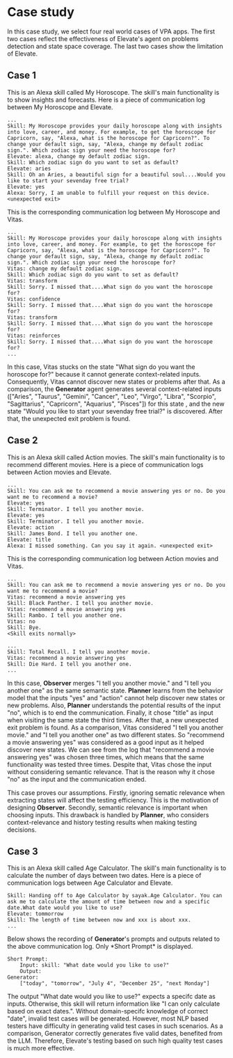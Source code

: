 # Case study
In this case study, we select four real world cases of VPA apps.
The first two cases reflect the effectiveness of Elevate's agent on problems detection and state space coverage.
The last two cases show the limitation of Elevate.

## Case 1
This is an Alexa skill called My Horoscope.
The skill's main functionality is to show insights and forecasts.
Here is a piece of communication log between My Horoscope and Elevate.

```text
...
Skill: My Horoscope provides your daily horoscope along with insights into love, career, and money. For example, to get the horoscope for Capricorn, say, "Alexa, what is the horoscope for Capricorn?". To change your default sign, say, "Alexa, change my default zodiac sign.". Which zodiac sign your need the horoscope for?
Elevate: alexa, change my default zodiac sign.
Skill: Which zodiac sign do you want to set as default?
Elevate: aries
Skill: Oh an Aries, a beautiful sign for a beautiful soul....Would you like to start your sevenday free trial?
Elevate: yes
Alexa: Sorry, I am unable to fulfill your request on this device. <unexpected exit>
```

This is the corresponding communication log between My Horoscope and Vitas.

```text
...
Skill: My Horoscope provides your daily horoscope along with insights into love, career, and money. For example, to get the horoscope for Capricorn, say, "Alexa, what is the horoscope for Capricorn?". To change your default sign, say, "Alexa, change my default zodiac sign.". Which zodiac sign your need the horoscope for?
Vitas: change my default zodiac sign.
Skill: Which zodiac sign do you want to set as default?
Vitas: transform
Skill: Sorry. I missed that....What sign do you want the horoscope for?
Vitas: confidence
Skill: Sorry. I missed that....What sign do you want the horoscope for?
Vitas: transform
Skill: Sorry. I missed that....What sign do you want the horoscope for?
Vitas: reinforces
Skill: Sorry. I missed that....What sign do you want the horoscope for?
...
```

In this case, Vitas stucks on the state "What sign do you want the horoscope for?" because it cannot generate context-related inputs.
Consequently, Vitas cannot discover new states or problems after that.
As a comparison, the **Generator** agent generates several context-related inputs (["Aries", "Taurus", "Gemini", "Cancer", "Leo", "Virgo", "Libra", "Scorpio", "Sagittarius", "Capricorn", "Aquarius", "Pisces"]) for this state , and the new state "Would you like to start your sevenday free trial?" is discovered.
After that, the unexpected exit problem is found.

## Case 2
This is an Alexa skill called Action movies.
The skill's main functionality is to recommend different movies.
Here is a piece of communication logs between Action movies and Elevate.

```text
...
Skill: You can ask me to recommend a movie answering yes or no. Do you want me to recommend a movie?
Elevate: yes
Skill: Terminator. I tell you another movie.
Elevate: yes
Skill: Terminator. I tell you another movie.
Elevate: action
Skill: James Bond. I tell you another one.
Elevate: title
Alexa: I missed something. Can you say it again. <unexpected exit>
```

This is the corresponding communication log between Action movies and Vitas.

```text
...
Skill: You can ask me to recommend a movie answering yes or no. Do you want me to recommend a movie?
Vitas: recommend a movie answering yes
Skill: Black Panther. I tell you another movie.
Vitas: recommend a movie answering yes
Skill: Rambo. I tell you another one.
Vitas: no
Skill: Bye.
<Skill exits normally>

...
Skill: Total Recall. I tell you another movie.
Vitas: recommend a movie answering yes
Skill: Die Hard. I tell you another one.
...
```

In this case, **Observer** merges "I tell you another movie." and "I tell you another one" as the same semantic state.
**Planner** learns from the behavior model that the inputs "yes" and "action" cannot help discover new states or new problems.
Also, **Planner** understands the potential results of the input "no", which is to end the communication.
Finally, it chose "title" as input when visiting the same state the third times.
After that, a new unexpected exit problem is found.
As a comparison, Vitas considered "I tell you another movie." and "I tell you another one" as two different states.
So "recommend a movie answering yes" was considered as a good input as it helped discover new states.
We can see from the log that "recommend a movie answering yes" was chosen three times, which means that the same functionality was tested three times.
Despite that, Vitas chose the input without considering semantic relevance.
That is the reason why it chose "no" as the input and the communication ended.

This case proves our assumptions.
Firstly, ignoring sematic relevance when extracting states will affect the testing efficiency.
This is the motivation of designing **Observer**.
Secondly, semantic relevance is important when choosing inputs.
This drawback is handled by **Planner**, who considers context-relevance and history testing results when making testing decisions. 

## Case 3
This is an Alexa skill called Age Calculator.
The skill's main functionality is to calculate the number of days between two dates.
Here is a piece of communication logs between Age Calculator and Elevate.

```text
Skill: Handing off to Age Calculator by sayak.Age Calculator. You can ask me to calculate the amount of time between now and a specific date.What date would you like to use?
Elevate: tommorrow
Skill: The length of time between now and xxx is about xxx.
...
```

Below shows the recording of **Generator**'s prompts and outputs related to the above communication log.
Only \*Short Prompt\* is displayed.

```text
Short Prompt:
    Input: skill: "What date would you like to use?"
    Output:
Generator:
    ["today", "tomorrow", "July 4", "December 25", "next Monday"]
```

The output "What date would you like to use?" expects a specifc date as inputs.
Otherwise, this skill will return information like "I can only calculate based on exact dates.".
Without domain-specifc knowledge of correct "date", invalid test cases will be generated.
However, most NLP based testers have difficulty in generating valid test cases in such scenarios.
As a comparison, Generator correctly generates five valid dates, benefited from the LLM.
Therefore, Elevate's testing based on such high quality test cases is much more effective. 